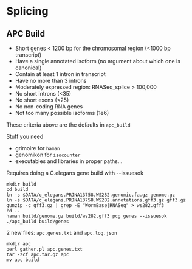 Splicing
========

APC Build
---------

+ Short genes < 1200 bp for the chromosomal region (<1000 bp transcript)
+ Have a single annotated isoform (no argument about which one is canonical)
+ Contain at least 1 intron in transcript
+ Have no more than 3 introns
+ Moderately expressed region: RNASeq_splice > 100,000
+ No short introns (<35)
+ No short exons (<25)
+ No non-coding RNA genes
+ Not too many possible isoforms (1e6)

These criteria above are the defaults in `apc_build`


Stuff you need

+ grimoire for `haman`
+ genomikon for `isocounter`
+ executables and libraries in proper paths...

Requires doing a C.elegans gene build with --issuesok

	mkdir build
	cd build
	ln -s $DATA/c_elegans.PRJNA13758.WS282.genomic.fa.gz genome.gz
	ln -s $DATA/c_elegans.PRJNA13758.WS282.annotations.gff3.gz gff3.gz 
	gunzip -c gff3.gz | grep -E "WormBase|RNASeq" > ws282.gff3
	cd ..
	haman build/genome.gz build/ws282.gff3 pcg genes --issuesok
	./apc_build build/genes

2 new files: `apc.genes.txt` and `apc.log.json`

	mkdir apc
	perl gather.pl apc.genes.txt
	tar -zcf apc.tar.gz apc
	mv apc build
